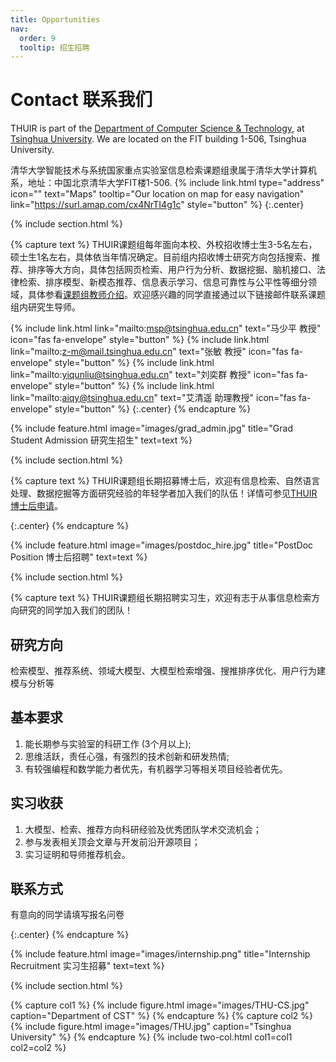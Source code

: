 ```yaml
---
title: Opportunities
nav:
  order: 9
  tooltip: 招生招聘
---
```


# <i class="fas fa-envelope"></i>Contact 联系我们

THUIR is part of the [Department of Computer Science & Technology](https://www.cs.tsinghua.edu.cn/csen/), at [Tsinghua University](https://www.tsinghua.edu.cn/en/).
We are located on the FIT building 1-506, Tsinghua University.

清华大学智能技术与系统国家重点实验室信息检索课题组隶属于清华大学计算机系，地址：中国北京清华大学FIT楼1-506.
{%
  include link.html
  type="address"
  icon=""
  text="Maps"
  tooltip="Our location on map for easy navigation"
  link="https://surl.amap.com/cx4NrTI4g1c"
  style="button"
%}
{:.center}

{% include section.html %}

{% capture text %}
THUIR课题组每年面向本校、外校招收博士生3-5名左右，硕士生1名左右，具体依当年情况确定。目前组内招收博士研究方向包括搜索、推荐、排序等大方向，具体包括网页检索、用户行为分析、数据挖掘、脑机接口、法律检索、排序模型、新模态推荐、信息表示学习、信息可靠性与公平性等细分领域，具体参看[课题组教师介绍](../people/)。欢迎感兴趣的同学直接通过以下链接邮件联系课题组内研究生导师。

{%
  include link.html
  link="mailto:msp@tsinghua.edu.cn"
  text="马少平 教授"
  icon="fas fa-envelope"
  style="button"
%}
{%
  include link.html
  link="mailto:z-m@mail.tsinghua.edu.cn"
  text="张敏 教授"
  icon="fas fa-envelope"
  style="button"
%}
{%
  include link.html
  link="mailto:yiqunliu@tsinghua.edu.cn"
  text="刘奕群 教授"
  icon="fas fa-envelope"
  style="button"
%}
{%
  include link.html
  link="mailto:aiqy@tsinghua.edu.cn"
  text="艾清遥 助理教授"
  icon="fas fa-envelope"
  style="button"
%}
{:.center}
{% endcapture %}

{%
  include feature.html
  image="images/grad_admin.jpg"
  title="Grad Student Admission 研究生招生"
  text=text
%}

{% include section.html %}

{% capture text %}
THUIR课题组长期招募博士后，欢迎有信息检索、自然语言处理、数据挖掘等方面研究经验的年轻学者加入我们的队伍！详情可参见[THUIR博士后申请](https://mp.weixin.qq.com/s/6_NKkVI9NFWUi6PZJJWX5A)。

{:.center}
{% endcapture %}

{%
  include feature.html
  image="images/postdoc_hire.jpg"
  title="PostDoc Position 博士后招聘"
  text=text
%}

{% include section.html %}

{% capture text %} 
THUIR课题组长期招聘实习生，欢迎有志于从事信息检索方向研究的同学加入我们的团队！

## 研究方向
检索模型、推荐系统、领域大模型、大模型检索增强、搜推排序优化、用户行为建模与分析等

## 基本要求
1. 能长期参与实验室的科研工作 (3个月以上);
2. 思维活跃，责任心强，有强烈的技术创新和研发热情;
3. 有较强编程和数学能力者优先，有机器学习等相关项目经验者优先。

## 实习收获
1. 大模型、检索、推荐方向科研经验及优秀团队学术交流机会；
2. 参与发表相关顶会文章与开发前沿开源项目；
3. 实习证明和导师推荐机会。
   
  
## 联系方式

有意向的同学请填写报名问卷

{:.center} 
{% endcapture %}

{% include feature.html image="images/internship.png" title="Internship Recruitment 实习生招募" text=text %}

{% include section.html %}

{% capture col1 %}
{%
  include figure.html
  image="images/THU-CS.jpg"
  caption="Department of CST"
%}
{% endcapture %}
{% capture col2 %}
{%
  include figure.html
  image="images/THU.jpg"
  caption="Tsinghua University"
%}
{% endcapture %}
{% include two-col.html col1=col1 col2=col2 %}
